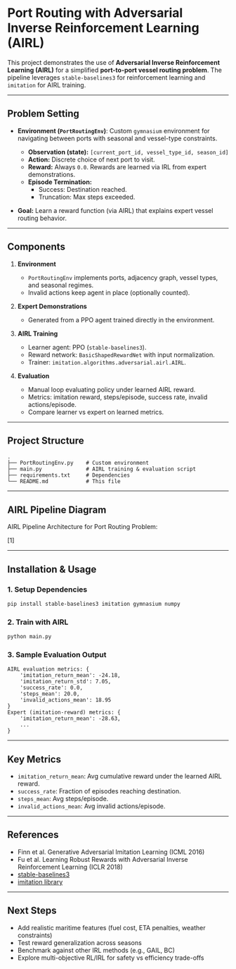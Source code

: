 # Port Routing with Adversarial Inverse Reinforcement Learning (AIRL)

This project demonstrates the use of **Adversarial Inverse Reinforcement Learning (AIRL)** for a simplified **port-to-port vessel routing problem**. The pipeline leverages `stable-baselines3` for reinforcement learning and `imitation` for AIRL training.

---

## Problem Setting

- **Environment (`PortRoutingEnv`)**: Custom `gymnasium` environment for navigating between ports with seasonal and vessel-type constraints.
  - **Observation (state):**
    `[current_port_id, vessel_type_id, season_id]`
  - **Action:**
    Discrete choice of next port to visit.
  - **Reward:**
    Always `0.0`. Rewards are learned via IRL from expert demonstrations.
  - **Episode Termination:**
    - Success: Destination reached.
    - Truncation: Max steps exceeded.

- **Goal:** Learn a reward function (via AIRL) that explains expert vessel routing behavior.

---

## Components

1. **Environment**
   - `PortRoutingEnv` implements ports, adjacency graph, vessel types, and seasonal regimes.
   - Invalid actions keep agent in place (optionally counted).

2. **Expert Demonstrations**
   - Generated from a PPO agent trained directly in the environment.

3. **AIRL Training**
   - Learner agent: PPO (`stable-baselines3`).
   - Reward network: `BasicShapedRewardNet` with input normalization.
   - Trainer: `imitation.algorithms.adversarial.airl.AIRL`.

4. **Evaluation**
   - Manual loop evaluating policy under learned AIRL reward.
   - Metrics: imitation reward, steps/episode, success rate, invalid actions/episode.
   - Compare learner vs expert on learned metrics.

---

## Project Structure

```
.
├── PortRoutingEnv.py    # Custom environment
├── main.py              # AIRL training & evaluation script
├── requirements.txt     # Dependencies
└── README.md            # This file
```

---

## AIRL Pipeline Diagram

AIRL Pipeline Architecture for Port Routing Problem:

[1]

---

## Installation & Usage

### 1. Setup Dependencies
```bash
pip install stable-baselines3 imitation gymnasium numpy
```

### 2. Train with AIRL
```bash
python main.py
```

### 3. Sample Evaluation Output
```
AIRL evaluation metrics: {
    'imitation_return_mean': -24.18,
    'imitation_return_std': 7.05,
    'success_rate': 0.0,
    'steps_mean': 20.0,
    'invalid_actions_mean': 18.95
}
Expert (imitation-reward) metrics: {
    'imitation_return_mean': -28.63,
    ...
}
```

---

## Key Metrics
- `imitation_return_mean`: Avg cumulative reward under the learned AIRL reward.
- `success_rate`: Fraction of episodes reaching destination.
- `steps_mean`: Avg steps/episode.
- `invalid_actions_mean`: Avg invalid actions/episode.

---

## References
- Finn et al. Generative Adversarial Imitation Learning (ICML 2016)
- Fu et al. Learning Robust Rewards with Adversarial Inverse Reinforcement Learning (ICLR 2018)
- [stable-baselines3](https://github.com/DLR-RM/stable-baselines3)
- [imitation library](https://github.com/HumanCompatibleAI/imitation)

---

## Next Steps
- Add realistic maritime features (fuel cost, ETA penalties, weather constraints)
- Test reward generalization across seasons
- Benchmark against other IRL methods (e.g., GAIL, BC)
- Explore multi-objective RL/IRL for safety vs efficiency trade-offs
